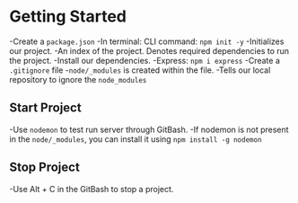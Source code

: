 # Getting Started
-Create a `package.json`
    -In terminal: CLI command: `npm init -y`
        -Initializes our project.
    -An index of the project.
        Denotes required dependencies to run the project.
    -Install our dependencies.
        -Express: `npm i express`
    -Create a `.gitignore` file
        -`node/_modules` is created within the file.
        -Tells our local repository to ignore the `node_modules`
## Start Project
-Use `nodemon` to test run server through GitBash.
        -If nodemon is not present in the `node/_modules`, you can install it using `npm install -g nodemon`

## Stop Project
-Use Alt + C in the GitBash to stop a project.